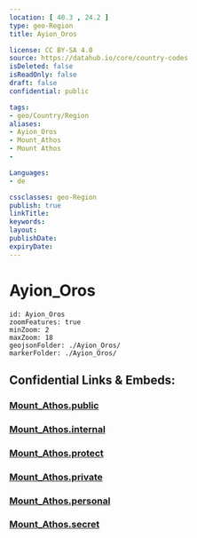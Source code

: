 ```yaml
---
location: [ 40.3 , 24.2 ] 
type: geo-Region
title: Ayion_Oros

license: CC BY-SA 4.0
source: https://datahub.io/core/country-codes
isDeleted: false
isReadOnly: false
draft: false
confidential: public

tags:
- geo/Country/Region
aliases:
- Ayion_Oros
- Mount_Athos
- Mount Athos
- 

Languages:
- de

cssclasses: geo-Region
publish: true
linkTitle: 
keywords: 
layout: 
publishDate: 
expiryDate: 
---
```


# Ayion_Oros

```leaflet
id: Ayion_Oros
zoomFeatures: true 
minZoom: 2 
maxZoom: 18
geojsonFolder: ./Ayion_Oros/
markerFolder: ./Ayion_Oros/
```


## Confidential Links & Embeds: 

### [Mount_Athos.public](/_public/\Earth\Continent\Europe\Europe~South\Greece\Regions-GreekMount_Athos.public.md) 

### [Mount_Athos.internal](/_internal/\Earth\Continent\Europe\Europe~South\Greece\Regions-GreekMount_Athos.internal.md) 

### [Mount_Athos.protect](/_protect/\Earth\Continent\Europe\Europe~South\Greece\Regions-GreekMount_Athos.protect.md) 

### [Mount_Athos.private](/_private/\Earth\Continent\Europe\Europe~South\Greece\Regions-GreekMount_Athos.private.md) 

### [Mount_Athos.personal](/_personal/\Earth\Continent\Europe\Europe~South\Greece\Regions-GreekMount_Athos.personal.md) 

### [Mount_Athos.secret](/_secret/\Earth\Continent\Europe\Europe~South\Greece\Regions-GreekMount_Athos.secret.md)

